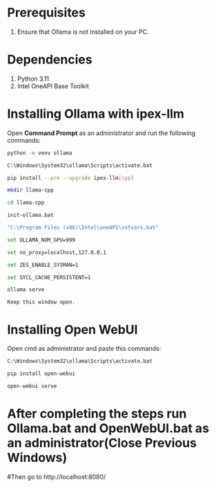 # Prerequisites

1. Ensure that Ollama is not installed on your PC.

# Dependencies

1. Python 3.11
2. Intel OneAPI Base Toolkit

# Installing Ollama with ipex-llm

Open **Command Prompt** as an administrator and run the following commands:

```bash
python -m venv ollama

C:\Windows\System32\ollama\Scripts\activate.bat

pip install --pre --upgrade ipex-llm[cpp]

mkdir llama-cpp

cd llama-cpp

init-ollama.bat

"C:\Program Files (x86)\Intel\oneAPI\setvars.bat"

set OLLAMA_NUM_GPU=999

set no_proxy=localhost,127.0.0.1

set ZES_ENABLE_SYSMAN=1

set SYCL_CACHE_PERSISTENT=1

ollama serve

```
    Keep this window open.

 # Installing Open WebUI
 Open cmd as administrator and paste this commands:
```bash
C:\Windows\System32\ollama\Scripts\activate.bat

pip install open-webui

open-webui serve

```

 # After completing the steps run Ollama.bat and OpenWebUI.bat as an administrator(Close Previous Windows)
 #Then go to http://localhost:8080/